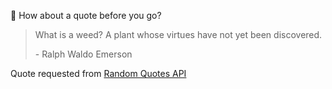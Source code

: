📣 How about a quote before you go?

> What is a weed? A plant whose virtues have not yet been discovered.
>
> <p>- Ralph Waldo Emerson</p>

Quote requested from [Random Quotes API](https://github.com/lukePeavey/quotable)
